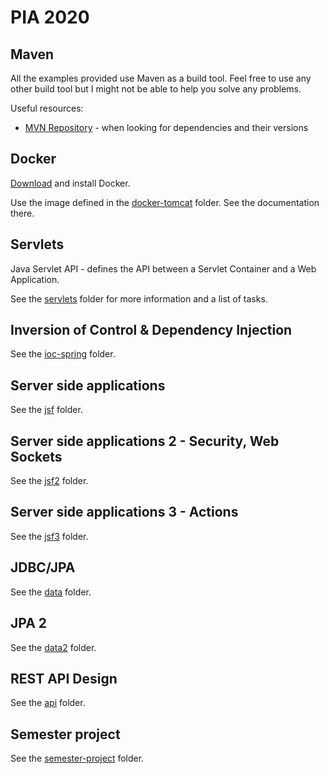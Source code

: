 # PIA 2020

## Maven

All the examples provided use Maven as a build tool. Feel free to use any other build tool but I might
not be able to help you solve any problems.

Useful resources:
* [MVN Repository](https://mvnrepository.com/) - when looking for dependencies and their versions

## Docker

[Download](https://docs.docker.com/get-docker/) and install Docker.

Use the image defined in the [docker-tomcat](docker-tomcat/) folder. See the documentation there.

## Servlets

Java Servlet API - defines the API between a Servlet Container and a Web Application. 

See the [servlets](servlets/) folder for more information and a list of tasks.

## Inversion of Control & Dependency Injection

See the [ioc-spring](ioc-spring/) folder.

## Server side applications

See the [jsf](jsf/) folder.

## Server side applications 2 - Security, Web Sockets

See the [jsf2](jsf2/) folder.

## Server side applications 3 - Actions

See the [jsf3](jsf3/) folder.

## JDBC/JPA

See the [data](data/) folder.

## JPA 2

See the [data2](data2/) folder.

## REST API Design

See the [api](api/) folder.

## Semester project

See the [semester-project](semester-project/) folder.
